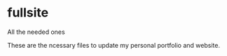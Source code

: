 # fullsite
All the needed ones

These are the ncessary files to update my personal portfolio and website.
